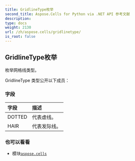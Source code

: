 ```yaml
---
title: GridlineType枚举
second_title: Aspose.Cells for Python via .NET API 参考文献
description:
type: docs
weight: 2130
url: /zh/aspose.cells/gridlinetype/
is_root: false
---
```

## GridlineType枚举
枚举网格线类型。



GridlineType 类型公开以下成员：

### 字段
|字段|描述|
| :- | :- |
| DOTTED |代表虚线。|
| HAIR |代表发际线。|



### 也可以看看
* 模块[`aspose.cells`](..)
